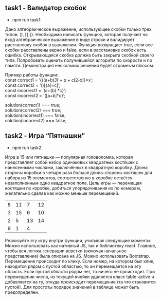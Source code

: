 ## task1 - Валидатор скобок

- npm run task1

Дано алгебраическое выражение, использующее скобки только трех типов: (), [] {}. Необходимо написать функцию, которая получает на вход алгебраическое выражение в виде строки и валидирует расстановку скобок в выражении. Функция возвращает true, если все скобки расставлены верно и false, если в расстановке скобок есть ошибка. Открывающаяся скобка должна быть закрыта скобкой своего типа. Попробовать оценить получившийся алгоритм по скорости и по памяти. Демонстрация нескольких решений будет огромным плюсом.

Пример работы функции:<br>
const correct1 = ‘{((a+b)_3) + a + c_[2-x]}*x’;<br>
const correct2 = ‘()[{a}+c]’;<br>
const incorrect1 = ‘(a+{b) *c}’;<br>
const incorrect2 = ‘([a+b]\*c}’;<br>

solution(correct1) === true;<br>
solution(correct2) === true;<br>
solution(incorrect1) === false;<br>
solution(incorrect2) === false;<br>

## task2 - Игра “Пятнашки”

- npm run task2

Игра в 15 или пятнашки — популярная головоломка, которая представляет собой набор одинаковых квадратных костяшек с нанесенными числами, заключённых в квадратную коробку. Длина стороны коробки в четыре раза больше длины стороны костяшек для набора из 15 элементов, соответственно в коробке остаётся незаполненным одно квадратное поле. Цель игры — перемещая костяшки по коробке, добиться упорядочивания их по номерам, желательно сделав как можно меньше перемещений.

<div class="gem-puzzle">
  <table class="table-bordered">
    <tbody>
      <tr>
        <td class="p-3">8</td>
        <td class="p-3">11</td>
        <td class="p-3">7</td>
        <td class="p-3">12</td>
      </tr>
      <tr>
        <td class="p-3">3</td>
        <td class="p-3">15</td>
        <td class="p-3">6</td>
        <td class="p-3">10</td>
      </tr>
      <tr>
        <td class="p-3">2</td>
        <td class="p-3">5</td>
        <td class="p-3">13</td>
        <td class="p-3">14</td>
      </tr>
      <tr>
        <td class="p-3">9</td>
        <td class="p-3">1</td>
        <td class="p-3">4</td>
        <td class="p-3 table-active"></td>
      </tr>
    </tbody>
  </table>
</div>

Реализуйте эту игру внутри функции, учитывая следующие моменты:
Можно использовать как нативный JS, так и библиотеку react. Главное, чтобы вся логика генерации верстки (включая начальное представление) была описана на JS. Можно использовать Bootstrap.
Перемещение происходит по клику. Если номер, на котором был клик, находится рядом с пустой областью, то он перемещается на эту область. Если пустой области рядом нет, то ничего не происходит.
При перемещении числа, из текущей ячейки удаляется класс table-active и добавляется на ту, откуда происходит перемещение (та что становится пустой).
Для простоты порядок значений в таблице может быть предопределен.
